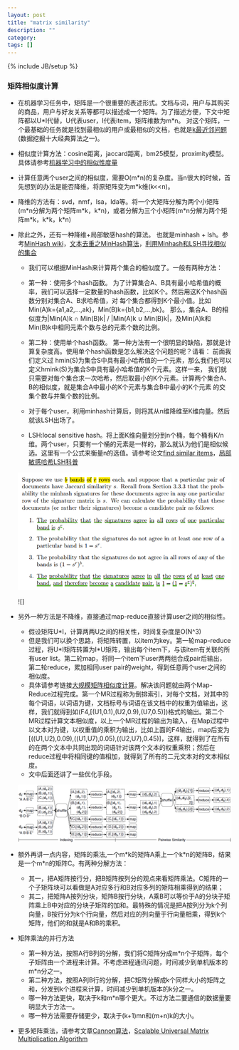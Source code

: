 ```yaml
---
layout: post
title: "matrix similarity"
description: ""
category:
tags: []
---
```

{% include JB/setup %}

### 矩阵相似度计算

- 在机器学习任务中，矩阵是一个很重要的表述形式。文档与词，用户与其购买的商品，用户与好友关系等都可以描述成一个矩阵。为了描述方便，下文中矩阵都以U\*I代替，U代表user，I代表item，矩阵维数为m\*n。
对这个矩阵，一个最基础的任务就是找到最相似的用户或最相似的文档，也就是[k最近邻问题](http://zh.wikipedia.org/wiki/%E6%9C%80%E8%BF%91%E9%84%B0%E5%B1%85%E6%B3%95)(数据挖掘十大经典算法之一)。

- 相似度计算方法：cosine距离，jaccard距离，bm25模型，proximity模型。具体请参考[机器学习中的相似性度量](http://www.cnblogs.com/heaad/archive/2011/03/08/1977733.html)

- 计算任意两个user之间的相似度，需要O(m*n)的复杂度。当n很大的时候，首先想到的办法是能否降维，将原矩阵变为m\*k维(k<<n)。

- 降维的方法有：svd，nmf，lsa，lda等。将一个大矩阵分解为两个小矩阵(m\*n分解为两个矩阵m\*k，k\*n)，或者分解为三个小矩阵(m\*n分解为两个矩阵m\*k，k\*k，k\*n)

- 除此之外，还有一种降维+局部敏感hash的算法。
也就是minhash + lsh。参考[MinHash wiki](http://en.wikipedia.org/wiki/MinHash)，[文本去重之MinHash算法](http://blog.csdn.net/sunlylorn/article/details/7835411)，[利用Minhash和LSH寻找相似的集合](http://www.cnblogs.com/bourneli/archive/2013/04/04/2999767.html)

	- 我们可以根据MinHash来计算两个集合的相似度了。一般有两种方法：
        
	- 第一种：使用多个hash函数。
为了计算集合A、B具有最小哈希值的概率，我们可以选择一定数量的hash函数，比如K个。然后用这K个hash函数分别对集合A、B求哈希值，对
每个集合都得到K个最小值。比如Min(A)k={a1,a2,...,ak}，Min(B)k={b1,b2,...,bk}。
那么，集合A、B的相似度为|Min(A)k ∩ Min(B)k| / |Min(A)k  ∪  Min(B)k|，及Min(A)k和Min(B)k中相同元素个数与总的元素个数的比例。

	- 第二种：使用单个hash函数。
第一种方法有一个很明显的缺陷，那就是计算复杂度高。使用单个hash函数是怎么解决这个问题的呢？请看：
前面我们定义过 hmin(S)为集合S中具有最小哈希值的一个元素，那么我们也可以定义hmink(S)为集合S中具有最小哈希值的K个元素。这样一来，
我们就只需要对每个集合求一次哈希，然后取最小的K个元素。计算两个集合A、B的相似度，就是集合A中最小的K个元素与集合B中最小的K个元素
的交集个数与并集个数的比例。

	- 对于每个user，利用minhash计算后，则将其从n维降维至K维向量。然后就该LSH出场了。

	- LSH:local sensitive hash。将上面K维向量划分到n个桶，每个桶有K/n维。两个user，只要有一个桶的元素是一样的，那么就认为他们是相似候选。这里有一个公式来衡量n的选值。请参考论文[find similar items](http://infolab.stanford.edu/~ullman/mmds/ch3.pdf)，[局部敏感哈希LSH科普](http://1.guzili.sinaapp.com/?p=190#more-190)

	![lsh](https://raw.githubusercontent.com/zzbased/zzbased.github.com/master/_posts/images/lsh.png)

	![]

- 另外一种方法是不降维，直接通过map-reduce直接计算user之间的相似性。
	- 假设矩阵U\*I，计算两两U之间的相关性，时间复杂度是O(N^3)
	- 但是我们可以换个思路，将矩阵转置，以item为key。第一轮map-reduce过程，将U\*I矩阵转置为I\*U矩阵，输出每个item下，与该item有关联的所有user list。第二轮map，将同一个item下user两两组合成pair后输出，第二轮reduce，累加相同user pair的weight，得到任意两个user之间的相似度。
	- 具体请参考链接[大规模矩阵相似度计算](http://wbj0110.iteye.com/blog/2043700)。解决该问题就由两个Map-Reduce过程完成。第一个MR过程称为倒排索引，对每个文档，对其中的每个词语，以词语为键，文档标号与词语在该文档中的权重为值输出，这样，我们就得到如(F4,[(U1,0.1),(U2,0.9),(U7,0.5)])格式的输出。第二个MR过程计算文本相似度，以上一个MR过程的输出为输入，在Map过程中以文本对为键，以权重值的乘积为输出，比如上面的F4输出，map后变为[((U1,U2),0.09),((U1,U7),0.05),((U2,U7),0.45)]，这样，就得到了在所有的在两个文本中共同出现的词语针对该两个文本的权重乘积；然后在reduce过程中将相同键的值相加，就得到了所有的二元文本对的文本相似度。
	- 文中后面还讲了一些优化手段。

	![matrix_similairity](https://raw.githubusercontent.com/zzbased/zzbased.github.com/master/_posts/images/matrix_similairity.png)

- 额外再讲一点内容，矩阵的乘法,一个m\*k的矩阵A乘上一个k\*n的矩阵B，结果是一个m\*n的矩阵C。有两种分解方法：
	- 其一，把A矩阵按行分，把B矩阵按列分的观点来看矩阵乘法。C矩阵的一个子矩阵块可以看做是A对应多行和B对应多列的矩阵相乘得到的结果；
	- 其二，把矩阵A按列分块，矩阵B按行分块，A乘B可以等价于A的分块子矩阵乘上B中对应的分块子矩阵的加和。最特殊的情况是把A按列分为k个列向量，B按行分为k个行向量，然后对应的列向量于行向量相乘，得到k个矩阵，他们的和就是A和B的乘积。

- 矩阵乘法的并行方法
	-  第一种方法，按照A行B列的分解，我们将C矩阵分成m\*n个子矩阵，每个子矩阵由一个进程来计算。不考虑进程通讯问题，时间减少到单机版本的m\*n分之一。
	-  第二种方法，按照A列B行的分解，把C矩阵分解成k个同样大小的矩阵之和，分发到k个进程来计算，时间减少到单机版本的k分之一。
	-  哪一种方法更快，取决于k和m*n哪个更大。不过方法二要通信的数据量要明显大于方法一。
	-  哪一种方法需要存储更少，取决于(k+1)mn和(m+n)k的大小。

- 更多矩阵乘法，请参考文章[Cannon算法](http://en.wikipedia.org/wiki/Cannon's_algorithm)，[Scalable Universal Matrix Multiplication Algorithm](http://www.netlib.org/lapack/lawnspdf/lawn96.pdf)
